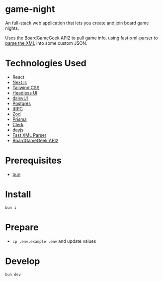 # game-night

An full-stack web application that lets you create and join board game nights.

Uses the [BoardGameGeek API2](https://boardgamegeek.com/wiki/page/BGG_XML_API2) to pull game info, using [fast-xml-parser](https://www.npmjs.com/package/fast-xml-parser) to [parse the XML](https://github.com/claudiorivera/game-night/tree/master/client/src/lib) into some custom JSON.

# Technologies Used

- React
- [Next.js](https://nextjs.org)
- [Tailwind CSS](https://tailwindcss.com)
- [Headless UI](https://headlessui.dev)
- [daisyUI](https://daisyui.com)
- [Postgres](https://www.postgresql.org)
- [tRPC](https://trpc.io)
- [Zod](https://zod.dev)
- [Prisma](https://www.prisma.io/)
- [Clerk](https://clerk.com)
- [dayjs](https://day.js.org)
- [Fast XML Parser](https://github.com/NaturalIntelligence/fast-xml-parser)
- [BoardGameGeek API2](https://boardgamegeek.com/wiki/page/BGG_XML_API2)

# Prerequisites

- [bun](https://bun.sh)

# Install

`bun i`

# Prepare

- `cp .env.example .env` and update values

# Develop

`bun dev`
